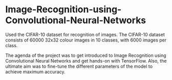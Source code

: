 # Image-Recognition-using-Convolutional-Neural-Networks

Used the CIFAR-10 dataset for recognition of images.
The CIFAR-10 dataset consists of 60000 32x32 colour images in 10 classes, with 6000 images per class.

The agenda of the project was to get introduced to Image Recognition using Convolutional Neural Networks and get hands-on with TensorFlow. Also, the ultimate aim was to fine-tune the different parameters of the model to achieve maximum accuracy.
